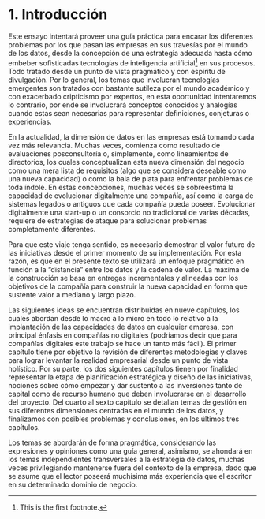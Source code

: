 # 1. Introducción

Este ensayo intentará proveer una guía práctica para encarar los diferentes problemas por los que pasan las empresas en sus travesías por el mundo de los datos, desde la concepción de una estrategia adecuada hasta cómo embeber sofisticadas tecnologías de inteligencia artificial[^1] en sus procesos. Todo tratado desde un punto de vista pragmático y con espíritu de divulgación. Por lo general, los temas que involucran tecnologías emergentes son tratados con bastante sutileza por el mundo académico y con exacerbado cripticismo por expertos, en esta oportunidad intentaremos lo contrario, por ende se involucrará conceptos conocidos y analogías cuando estas sean necesarias para representar definiciones, conjeturas o experiencias.

En la actualidad, la dimensión de datos en las empresas está tomando cada vez más relevancia. Muchas veces, comienza como resultado de evaluaciones posconsultoría o, simplemente, como lineamientos de directorios, los cuales conceptualizan esta nueva dimensión del negocio como una mera lista de requisitos (algo que se considera deseable como una nueva capacidad) o como la bala de plata para enfrentar problemas de toda índole. En estas concepciones, muchas veces se sobreestima la capacidad de evolucionar digitalmente una compañía, así como la carga de sistemas legados o antiguos que cada compañía pueda poseer. Evolucionar digitalmente una start-up o un consorcio no tradicional de varias décadas, requiere de estrategias de ataque para solucionar problemas completamente diferentes.

Para que este viaje tenga sentido, es necesario demostrar el valor futuro de las iniciativas desde el primer momento de su implementación. Por esta razón, es que en el presente texto se utilizará un enfoque pragmático en función a la “distancia” entre los datos y la cadena de valor. La máxima de la construcción se basa en entregas incrementales y alineadas con los objetivos de la compañía para construir la nueva capacidad en forma que sustente valor a mediano y largo plazo.

Las siguientes ideas se encuentran distribuidas en nueve capítulos, los cuales abordan desde lo macro a lo micro en todo lo relativo a la implantación de las capacidades de datos en cualquier empresa, con principal énfasis en compañías no digitales (podríamos decir que para compañías digitales este trabajo se hace un tanto más fácil). El primer capítulo tiene por objetivo la revisión de diferentes metodologías y claves para lograr levantar la realidad empresarial desde un punto de vista holístico. Por su parte, los dos siguientes capítulos tienen por finalidad representar la etapa de planificación estratégica y diseño de las iniciativas, nociones sobre cómo empezar y dar sustento a las inversiones tanto de capital como de recurso humano que deben involucrarse en el desarrollo del proyecto. Del cuarto al sexto capítulo se detallan temas de gestión en sus diferentes dimensiones centradas en el mundo de los datos, y finalizamos con posibles problemas y conclusiones, en los últimos tres capítulos.

Los temas se abordarán de forma pragmática, considerando las expresiones y opiniones como una guía general, asimismo, se ahondará en los temas independientes transversales a la estrategia de datos, muchas veces privilegiando mantenerse fuera del contexto de la empresa, dado que se asume que el lector poseerá muchísima más experiencia que el escritor en su determinado dominio de negocio.

[^1]: This is the first footnote.
